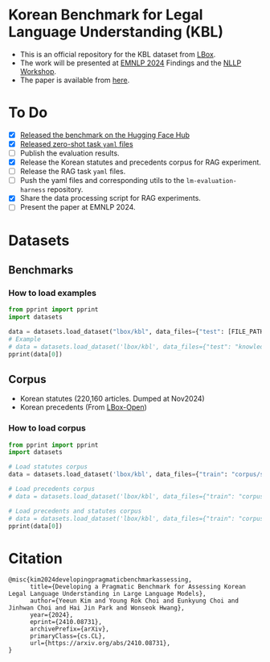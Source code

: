 # Korean Benchmark for Legal Language Understanding (KBL)
- This is an official repository for the KBL dataset from [LBox](https://lbox.kr/v2).
- The work will be presented at [EMNLP 2024](https://2024.emnlp.org/) Findings and the [NLLP Workshop](https://nllpw.org/workshop/).
- The paper is available from [here](https://arxiv.org/abs/2410.08731).

# To Do
- [x] [Released the benchmark on the Hugging Face Hub](https://huggingface.co/datasets/lbox/kbl)
- [x] [Released zero-shot task `yaml` files](https://github.com/lbox-kr/lm-evaluation-harness-kbl)
- [ ] Publish the evaluation results.
- [x] Release the Korean statutes and precedents corpus for RAG experiment.
- [ ] Release the RAG task `yaml` files.
- [ ] Push the yaml files and corresponding utils to the `lm-evaluation-harness` repository.
- [x] Share the data processing script for RAG experiments.
- [ ] Present the paper at EMNLP 2024.

# Datasets
## Benchmarks
### How to load examples
```python
from pprint import pprint
import datasets

data = datasets.load_dataset("lbox/kbl", data_files={"test": [FILE_PATH]})
# Example
# data = datasets.load_dataset('lbox/kbl', data_files={"test": "knowledge/kbl_legal_concept_qa_v0.1.json"})["test"]
pprint(data[0])

```
## Corpus
- Korean statutes (220,160 articles. Dumped at Nov2024) 
- Korean precedents (From [LBox-Open](https://github.com/lbox-kr/lbox-open))

### How to load corpus
```python
from pprint import pprint
import datasets

# Load statutes corpus
data = datasets.load_dataset('lbox/kbl', data_files={"train": "corpus/statutes.jsonl"})["train"]

# Load precedents corpus
# data = datasets.load_dataset('lbox/kbl', data_files={"train": "corpus/precedents.jsonl"})["train"]

# Load precedents and statutes corpus
# data = datasets.load_dataset('lbox/kbl', data_files={"train": "corpus/precedents_and_statutes.jsonl"})["train"]
pprint(data[0])

```



# Citation
```
@misc{kim2024developingpragmaticbenchmarkassessing,
      title={Developing a Pragmatic Benchmark for Assessing Korean Legal Language Understanding in Large Language Models}, 
      author={Yeeun Kim and Young Rok Choi and Eunkyung Choi and Jinhwan Choi and Hai Jin Park and Wonseok Hwang},
      year={2024},
      eprint={2410.08731},
      archivePrefix={arXiv},
      primaryClass={cs.CL},
      url={https://arxiv.org/abs/2410.08731}, 
}
```